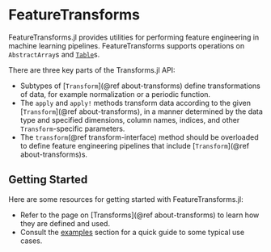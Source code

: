 # FeatureTransforms

FeatureTransforms.jl provides utilities for performing feature engineering in machine learning pipelines.
FeatureTransforms supports operations on `AbstractArray`s and [`Table`](https://github.com/JuliaData/Tables.jl)s.

There are three key parts of the Transforms.jl API:

* Subtypes of [`Transform`](@ref about-transforms) define transformations of data, for example normalization or a periodic function.
* The `apply` and `apply!` methods transform data according to the given [`Transform`](@ref about-transforms), in a manner determined by the data type and specified dimensions, column names, indices, and other `Transform`-specific parameters.
* The `transform`(@ref transform-interface) method should be overloaded to define feature engineering pipelines that include [`Transform`](@ref about-transforms)s.

## Getting Started

Here are some resources for getting started with FeatureTransforms.jl:

* Refer to the page on [Transforms](@ref about-transforms) to learn how they are defined and used.
* Consult the [examples](@ref) section for a quick guide to some typical use cases.
